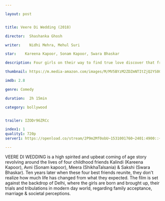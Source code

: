 ```yaml
---

layout: post


title: Veere Di Wedding (2018)

director:  Shashanka Ghosh

writer:    Nidhi Mehra, Mehul Suri

star:    Kareena Kapoor, Sonam Kapoor, Swara Bhaskar

description: Four girls on their way to find true love discover that friendship this strong has its consequences.

thumbnail: https://m.media-amazon.com/images/M/MV5BYzM2ZDZmNTItZjQ2YS00N2U3LWFlZDMtZDRjZGYwZmM0N2Q4XkEyXkFqcGdeQXVyODE5NzE3OTE@._V1_UX182_CR0,0,182,268_AL__QL50.jpg

imdb: 2.8

genre: Comedy

duration:  2h 15min

category: bollywood


trailer: IZODr96ZRCc

index1: 1
quality1: 720p
server1: https://openload.co/stream/2P9m2Mf0obU~1531001760~2401:4900::~b5Qe2-q2

---
```


VEERE DI WEDDING is a high spirited and upbeat coming of age story revolving around the lives of four childhood friends Kalindi (Kareena Kapoor), Avni (Sonam kapoor), Meera (ShikhaTalsania) & Sakshi (Swara Bhaskar). Ten years later when these four best friends reunite, they don't realize how much life has changed from what they expected. The film is set against the backdrop of Delhi, where the girls are born and brought up, their trials and tribulations in modern day world, regarding family acceptance, marriage & societal perceptions.